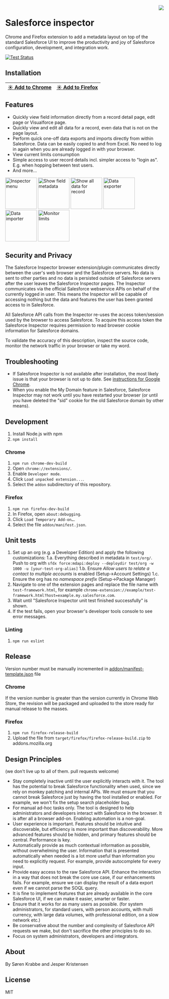 <img src="https://raw.githubusercontent.com/sorenkrabbe/Chrome-Salesforce-inspector/master/addon/icon128.png" align="right">

Salesforce inspector
===========================
Chrome and Firefox extension to add a metadata layout on top of the standard Salesforce UI to improve the productivity and joy of Salesforce configuration, development, and integration work.

[![Test Status](https://travis-ci.org/sorenkrabbe/Chrome-Salesforce-inspector.svg?branch=master)](https://travis-ci.org/sorenkrabbe/Chrome-Salesforce-inspector)

Installation
------------

| [:sunny: Add to Chrome](https://chrome.google.com/webstore/detail/salesforce-inspector/aodjmnfhjibkcdimpodiifdjnnncaafh) | [:sunny: Add to Firefox](https://addons.mozilla.org/firefox/addon/salesforce-inspector/) |
| --- | --- |

Features
-----
* Quickly view field information directly from a record detail page, edit page or Visualforce page.
* Quickly view and edit all data for a record, even data that is not on the page layout.
* Perform quick one-off data exports and imports directly from within Salesforce. Data can be easily copied to and from Excel. No need to log in again when you are already logged in with your browser.
* View current limits consumption
* Simple access to user record details incl. simpler access to "login as". E.g. when hopping between test users.
* And more...

<img alt="Inspector menu" src="https://raw.githubusercontent.com/sorenkrabbe/Chrome-Salesforce-inspector/master/docs/screenshots/1.png" height="100">
<img alt="Show field metadata" src="https://raw.githubusercontent.com/sorenkrabbe/Chrome-Salesforce-inspector/master/docs/screenshots/2.png" height="100">
<img alt="Show all data for record" src="https://raw.githubusercontent.com/sorenkrabbe/Chrome-Salesforce-inspector/master/docs/screenshots/3.png" height="100">
<img alt="Data exporter" src="https://raw.githubusercontent.com/sorenkrabbe/Chrome-Salesforce-inspector/master/docs/screenshots/4.png" height="100">
<img alt="Data importer" src="https://raw.githubusercontent.com/sorenkrabbe/Chrome-Salesforce-inspector/master/docs/screenshots/5.png" height="100">
<img alt="Monitor limits" src="https://raw.githubusercontent.com/sorenkrabbe/Chrome-Salesforce-inspector/master/docs/screenshots/6.png" height="100">

Security and Privacy
-----
The Salesforce Inspector browser extension/plugin communicates directly between the user's web browser and the Salesforce servers. No data is sent to other parties and no data is persisted outside of Salesforce servers after the user leaves the Salesforce Inspector pages.
The Inspector communicates via the official Salesforce webservice APIs on behalf of the currently logged in user. This means the Inspector will be capable of accessing nothing but the data and features the user has been granted access to in Salesforce.

All Salesforce API calls from the Inspector re-uses the access token/session used by the browser to access Salesforce. To acquire this access token the Salesforce Inspector requires permission to read browser cookie information for Salesforce domains.

To validate the accuracy of this description, inspect the source code, monitor the network traffic in your browser or take my word.

Troubleshooting
-----
* If Salesforce Inspector is not available after installation, the most likely issue is that your browser is not up to date. See [instructions for Google Chrome](https://productforums.google.com/forum/#!topic/chrome/YK1-o4KoSjc).
* When you enable the My Domain feature in Salesforce, Salesforce Inspector may not work until you have restarted your browser (or until you have deleted the "sid" cookie for the old Salesforce domain by other means).

Development
-----

1. Install Node.js with npm
2. `npm install`

### Chrome
1. `npm run chrome-dev-build`
2. Open `chrome://extensions/`.
3. Enable `Developer mode`.
4. Click `Load unpacked extension...`.
5. Select the `addon` subdirectory of this repository.

### Firefox

1. `npm run firefox-dev-build`
2. In Firefox, open `about:debugging`.
3. Click `Load Temporary Add-on…`.
4. Select the file `addon/manifest.json`.

Unit tests
-----
1. Set up an org (e.g. a Developer Edition) and apply the following customizations:
   1.a. Everything described in metadata in `test/org/`. Push to org with `sfdx force:mdapi:deploy --deploydir test/org -w 1000 -u [your-test-org-alias]`
   1.b. Ensure _Allow users to relate a contact to multiple accounts_ is enabled (Setup→Account Settings)
   1.c. Ensure the org has no _namespace prefix_ (Setup→Package Manager)
2. Navigate to one of the extension pages and replace the file name with `test-framework.html`, for example `chrome-extension://example/test-framework.html?host=example.my.salesforce.com`.
3. Wait until "Salesforce Inspector unit test finished successfully" is shown.
4. If the test fails, open your browser's developer tools console to see error messages.

### Linting

1. `npm run eslint`

Release
-------
Version number must be manually incremented in [addon/manifest-template.json](addon/manifest-template.json) file

### Chrome

If the version number is greater than the version currently in Chrome Web Store, the revision will be packaged and uploaded to the store ready for manual release to the masses.

### Firefox

1. `npm run firefox-release-build`
2. Upload the file from `target/firefox/firefox-release-build.zip` to addons.mozilla.org

Design Principles
-----
(we don't live up to all of them. pull requests welcome)
* Stay completely inactive until the user explicitly interacts with it. The tool has the potential to break Salesforce functionality when used, since we rely on monkey patching and internal APIs. We must ensure that you cannot break Salesforce just by having the tool installed or enabled. For example, we won't fix the setup search placeholder bug.
* For manual ad-hoc tasks only. The tool is designed to help administrators and developers interact with Salesforce in the browser. It is after all a browser add-on. Enabling automation is a non-goal.
* User experience is important. Features should be intuitive and discoverable, but efficiency is more important than discoverability. More advanced features should be hidden, and primary features should be central. Performance is key.
* Automatically provide as much contextual information as possible, without overwhelming the user. Information that is presented automatically when needed is a lot more useful than information you need to explicitly request. For example, provide autocomplete for every input.
* Provide easy access to the raw Salesforce API. Enhance the interaction in a way that does not break the core use case, if our enhancements fails. For example, ensure we can display the result of a data export even if we cannot parse the SOQL query.
* It is fine to implement features that are already available in the core Salesforce UI, if we can make it easier, smarter or faster.
* Ensure that it works for as many users as possible. (for system administrators, for standard users, with person accounts, with multi currency, with large data volumes, with professional edition, on a slow network etc.)
* Be conservative about the number and complexity of Salesforce API requests we make, but don't sacrifice the other principles to do so.
* Focus on system administrators, developers and integrators.

About
-----
By Søren Krabbe and Jesper Kristensen

License
-----
MIT
